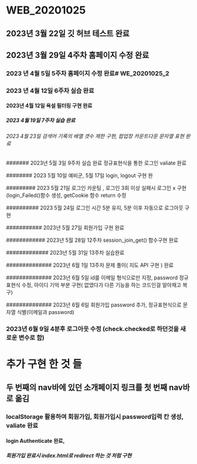 # WEB_20201025

## 2023년 3월 22일 깃 허브 테스트 완료

## 2023년 3월 29일 4주차 홈페이지 수정 완료

### 2023 년 4월 5일 5주차 홈페이지 수정 완료# WE_20201025_2

### 2023 년 4월 12일 6주차 실습 완료

#### 2023년 4월 12일 욕설 필터링 구현 완료

##### 2023 4월 19일 7주차 실습 완료

###### 2023 4월 23일 검색어 기록의 배열 갯수 제한 구현, 팝업창 카운트다운 문자열 표현 완료

####### 2023년 5월 3일 9주차 실습 완료 정규표현식을 통한 로그인 valiate 완료

######## 2023 5월 10일 예비군, 5월 17일 login, logout 구현 완

######### 2023 5월 21일 로그인 카운팅 , 로그인 3회 이상 실패시 로그인 x 구현(login_Failed()함수 생성, getCookie 함수 return 수정

########## 2023 5월 24일 로그인 시간 5분 유지,
5분 이후 자동으로 로그아웃 구현

########### 2023년 5월 27일 회원가입 구현 완료

############ 2023년 5월 28일 12주차 session_join_get() 함수구현 완료

############# 2023년 5월 31일 13주차 실습완료

############## 2023년 6월 1일  13주차 문제 풀이( 지도 API 구현 ) 완료

############## 2023년 6월 5일 id를 이메일 형식으로만 지정, password 정규표현식 수정, 
아이디 기억 부분 구현( 없앴다가 다른 기능을 하는 코드인걸 알아채고 복구)

############## 2023년 6월 6일 회원가입 password 추가, 정규표현식으로 문자열 식별(이메일과 password)

### 2023년 6월 9일 4분후 로그아웃 수정 (check.checked로 하던것을 새로운 변수로 함)

# 추가 구현 한 것 들

## 두 번째의 nav바에 있던 소개페이지 링크를 첫 번째 nav바로 옮김 

### localStorage 활용하여 회원가입, 회원가입시 password입력 칸 생성, valiate 완료
 
#### login Authenticate 완료, 

##### 회원가입 완료시 index.html로 redirect 하는 것 처럼 구현

